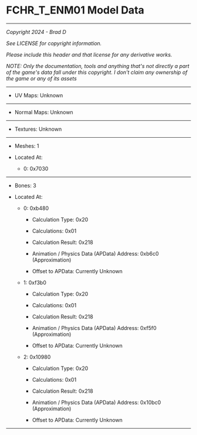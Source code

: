 # FCHR_T_ENM01 Model Data

---

*Copyright 2024 - Brad D*

*See LICENSE for copyright information.*

*Please include this header and that license for any derivative works.*

*NOTE: Only the documentation, tools and anything that's not directly a part of the game's data fall under this copyright. I don't claim any ownership of the game or any of its assets*

---


* UV Maps: Unknown

---

* Normal Maps: Unknown

---

* Textures: Unknown

---

* Meshes: 1

* Located At:

  * 0: 0x7030

---

* Bones: 3

* Located At:

  * 0: 0xb480

    * Calculation Type: 0x20

    * Calculations: 0x01

    * Calculation Result: 0x218

    * Animation / Physics Data (APData) Address: 0xb6c0 (Approximation)

    * Offset to APData: Currently Unknown

  * 1: 0xf3b0

    * Calculation Type: 0x20

    * Calculations: 0x01

    * Calculation Result: 0x218

    * Animation / Physics Data (APData) Address: 0xf5f0 (Approximation)

    * Offset to APData: Currently Unknown

  * 2: 0x10980

    * Calculation Type: 0x20

    * Calculations: 0x01

    * Calculation Result: 0x218

    * Animation / Physics Data (APData) Address: 0x10bc0 (Approximation)

    * Offset to APData: Currently Unknown

---

